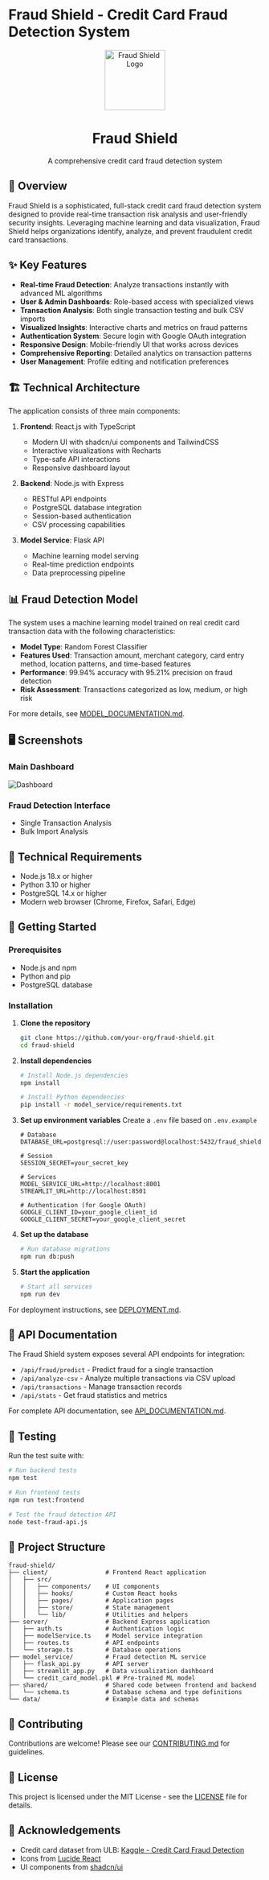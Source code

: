 # Fraud Shield - Credit Card Fraud Detection System

<div align="center">
  <img src="./generated-icon.png" alt="Fraud Shield Logo" width="120" height="120">
  <h1>Fraud Shield</h1>
  <p>A comprehensive credit card fraud detection system</p>
</div>

## 🚀 Overview

Fraud Shield is a sophisticated, full-stack credit card fraud detection system designed to provide real-time transaction risk analysis and user-friendly security insights. Leveraging machine learning and data visualization, Fraud Shield helps organizations identify, analyze, and prevent fraudulent credit card transactions.

## ✨ Key Features

- **Real-time Fraud Detection**: Analyze transactions instantly with advanced ML algorithms
- **User & Admin Dashboards**: Role-based access with specialized views
- **Transaction Analysis**: Both single transaction testing and bulk CSV imports
- **Visualized Insights**: Interactive charts and metrics on fraud patterns
- **Authentication System**: Secure login with Google OAuth integration
- **Responsive Design**: Mobile-friendly UI that works across devices
- **Comprehensive Reporting**: Detailed analytics on transaction patterns
- **User Management**: Profile editing and notification preferences

## 🏗️ Technical Architecture

The application consists of three main components:

1. **Frontend**: React.js with TypeScript
   - Modern UI with shadcn/ui components and TailwindCSS
   - Interactive visualizations with Recharts
   - Type-safe API interactions
   - Responsive dashboard layout

2. **Backend**: Node.js with Express
   - RESTful API endpoints
   - PostgreSQL database integration
   - Session-based authentication
   - CSV processing capabilities

3. **Model Service**: Flask API
   - Machine learning model serving
   - Real-time prediction endpoints
   - Data preprocessing pipeline

## 📊 Fraud Detection Model

The system uses a machine learning model trained on real credit card transaction data with the following characteristics:

- **Model Type**: Random Forest Classifier
- **Features Used**: Transaction amount, merchant category, card entry method, location patterns, and time-based features
- **Performance**: 99.94% accuracy with 95.21% precision on fraud detection
- **Risk Assessment**: Transactions categorized as low, medium, or high risk

For more details, see [MODEL_DOCUMENTATION.md](./MODEL_DOCUMENTATION.md).

## 🖥️ Screenshots

### Main Dashboard
![Dashboard](attached_assets/image_1743574416003.png)

### Fraud Detection Interface
- Single Transaction Analysis
- Bulk Import Analysis

## 🔧 Technical Requirements

- Node.js 18.x or higher
- Python 3.10 or higher
- PostgreSQL 14.x or higher
- Modern web browser (Chrome, Firefox, Safari, Edge)

## 🚀 Getting Started

### Prerequisites

- Node.js and npm
- Python and pip
- PostgreSQL database

### Installation

1. **Clone the repository**
   ```bash
   git clone https://github.com/your-org/fraud-shield.git
   cd fraud-shield
   ```

2. **Install dependencies**
   ```bash
   # Install Node.js dependencies
   npm install
   
   # Install Python dependencies
   pip install -r model_service/requirements.txt
   ```

3. **Set up environment variables**
   Create a `.env` file based on `.env.example`
   ```
   # Database
   DATABASE_URL=postgresql://user:password@localhost:5432/fraud_shield
   
   # Session
   SESSION_SECRET=your_secret_key
   
   # Services
   MODEL_SERVICE_URL=http://localhost:8001
   STREAMLIT_URL=http://localhost:8501
   
   # Authentication (for Google OAuth)
   GOOGLE_CLIENT_ID=your_google_client_id
   GOOGLE_CLIENT_SECRET=your_google_client_secret
   ```

4. **Set up the database**
   ```bash
   # Run database migrations
   npm run db:push
   ```

5. **Start the application**
   ```bash
   # Start all services
   npm run dev
   ```

For deployment instructions, see [DEPLOYMENT.md](./DEPLOYMENT.md).

## 📘 API Documentation

The Fraud Shield system exposes several API endpoints for integration:

- `/api/fraud/predict` - Predict fraud for a single transaction
- `/api/analyze-csv` - Analyze multiple transactions via CSV upload
- `/api/transactions` - Manage transaction records
- `/api/stats` - Get fraud statistics and metrics

For complete API documentation, see [API_DOCUMENTATION.md](./API_DOCUMENTATION.md).

## 🧪 Testing

Run the test suite with:

```bash
# Run backend tests
npm test

# Run frontend tests
npm run test:frontend

# Test the fraud detection API
node test-fraud-api.js
```

## 📁 Project Structure

```
fraud-shield/
├── client/                # Frontend React application
│   ├── src/
│   │   ├── components/    # UI components
│   │   ├── hooks/         # Custom React hooks
│   │   ├── pages/         # Application pages
│   │   ├── store/         # State management
│   │   └── lib/           # Utilities and helpers
├── server/                # Backend Express application
│   ├── auth.ts            # Authentication logic
│   ├── modelService.ts    # Model service integration
│   ├── routes.ts          # API endpoints
│   └── storage.ts         # Database operations
├── model_service/         # Fraud detection ML service
│   ├── flask_api.py       # API server
│   ├── streamlit_app.py   # Data visualization dashboard
│   └── credit_card_model.pkl # Pre-trained ML model
├── shared/                # Shared code between frontend and backend
│   └── schema.ts          # Database schema and type definitions
└── data/                  # Example data and schemas
```

## 🤝 Contributing

Contributions are welcome! Please see our [CONTRIBUTING.md](./CONTRIBUTING.md) for guidelines.

## 📜 License

This project is licensed under the MIT License - see the [LICENSE](./LICENSE) file for details.

## 🙏 Acknowledgements

- Credit card dataset from ULB: [Kaggle - Credit Card Fraud Detection](https://www.kaggle.com/mlg-ulb/creditcardfraud)
- Icons from [Lucide React](https://lucide.dev)
- UI components from [shadcn/ui](https://ui.shadcn.com/)